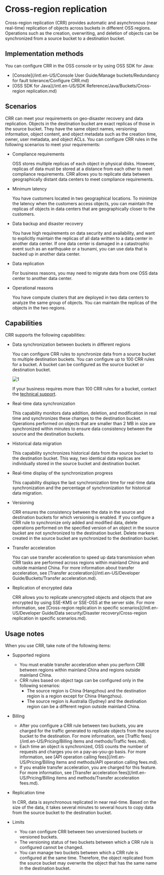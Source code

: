 # Cross-region replication

Cross-region replication \(CRR\) provides automatic and asynchronous \(near real-time\) replication of objects across buckets in different OSS regions. Operations such as the creation, overwriting, and deletion of objects can be synchronized from a source bucket to a destination bucket.

## Implementation methods

You can configure CRR in the OSS console or by using OSS SDK for Java:

-   [Console](/intl.en-US/Console User Guide/Manage buckets/Redundancy for fault tolerance/Configure CRR.md)
-   [OSS SDK for Java](/intl.en-US/SDK Reference/Java/Buckets/Cross-region replication.md)

## Scenarios

CRR can meet your requirements on geo-disaster recovery and data replication. Objects in the destination bucket are exact replicas of those in the source bucket. They have the same object names, versioning information, object content, and object metadata such as the creation time, owner, user metadata, and object ACLs. You can configure CRR rules in the following scenarios to meet your requirements:

-   Compliance requirements

    OSS stores multiple replicas of each object in physical disks. However, replicas of data must be stored at a distance from each other to meet compliance requirements. CRR allows you to replicate data between geographically distant data centers to meet compliance requirements.

-   Minimum latency

    You have customers located in two geographical locations. To minimize the latency when the customers access objects, you can maintain the replicas of objects in data centers that are geographically closer to the customers.

-   Data backup and disaster recovery

    You have high requirements on data security and availability, and want to explicitly maintain the replicas of all data written to a data center in another data center. If one data center is damaged in a catastrophic event such as an earthquake or a tsunami, you can use data that is backed up in another data center.

-   Data replication

    For business reasons, you may need to migrate data from one OSS data center to another data center.

-   Operational reasons

    You have compute clusters that are deployed in two data centers to analyze the same group of objects. You can maintain the replicas of the objects in the two regions.


## Capabilities

CRR supports the following capabilities:

-   Data synchronization between buckets in different regions

    You can configure CRR rules to synchronize data from a source bucket to multiple destination buckets. You can configure up to 100 CRR rules for a bucket. A bucket can be configured as the source bucket or destination bucket.

    ![1](https://static-aliyun-doc.oss-accelerate.aliyuncs.com/assets/img/en-US/2599738161/p248978.jpg)

    If your business requires more than 100 CRR rules for a bucket, contact the [technical support](https://workorder-intl.console.aliyun.com/#/ticket/createIndex).

-   Real-time data synchronization

    This capability monitors data addition, deletion, and modification in real time and synchronizes these changes to the destination bucket. Operations performed on objects that are smaller than 2 MB in size are synchronized within minutes to ensure data consistency between the source and the destination buckets.

-   Historical data migration

    This capability synchronizes historical data from the source bucket to the destination bucket. This way, two identical data replicas are individually stored in the source bucket and destination bucket.

-   Real-time display of the synchronization progress

    This capability displays the last synchronization time for real-time data synchronization and the percentage of synchronization for historical data migration.

-   Versioning

    CRR ensures the consistency between the data in the source and destination buckets for which versioning is enabled. If you configure a CRR rule to synchronize only added and modified data, delete operations performed on the specified version of an object in the source bucket are not synchronized to the destination bucket. Delete markers created in the source bucket are synchronized to the destination bucket.

-   Transfer acceleration

    You can use transfer acceleration to speed up data transmission when CRR tasks are performed across regions within mainland China and outside mainland China. For more information about transfer acceleration, see [Transfer acceleration](/intl.en-US/Developer Guide/Buckets/Transfer acceleration.md).

-   Replication of encrypted data

    CRR allows you to replicate unencrypted objects and objects that are encrypted by using SSE-KMS or SSE-OSS at the server side. For more information, see [Cross-region replication in specific scenarios](/intl.en-US/Developer Guide/Data security/Disaster recovery/Cross-region replication in specific scenarios.md).


## Usage notes

When you use CRR, take note of the following items:

-   Supported regions
    -   You must enable transfer acceleration when you perform CRR between regions within mainland China and regions outside mainland China.
    -   CRR rules based on object tags can be configured only in the following scenarios:
        -   The source region is China \(Hangzhou\) and the destination region is a region except for China \(Hangzhou\).
        -   The source region is Australia \(Sydney\) and the destination region can be a different region outside mainland China.
-   Billing
    -   After you configure a CRR rule between two buckets, you are charged for the traffic generated to replicate objects from the source bucket to the destination. For more information, see [Traffic fees](/intl.en-US/Pricing/Billing items and methods/Traffic fees.md).
    -   Each time an object is synchronized, OSS counts the number of requests and charges you on a pay-as-you-go basis. For more information, see [API operation calling fees](/intl.en-US/Pricing/Billing items and methods/API operation calling fees.md).
    -   If you enable transfer acceleration, you are charged for this feature. For more information, see [Transfer acceleration fees](/intl.en-US/Pricing/Billing items and methods/Transfer acceleration fees.md).
-   Replication time

    In CRR, data is asynchronous replicated in near real-time. Based on the size of the data, it takes several minutes to several hours to copy data from the source bucket to the destination bucket.

-   Limits
    -   You can configure CRR between two unversioned buckets or versioned buckets.
    -   The versioning status of two buckets between which a CRR rule is configured cannot be changed.
    -   You can manage two buckets between which a CRR rule is configured at the same time. Therefore, the object replicated from the source bucket may overwrite the object that has the same name in the destination bucket.

